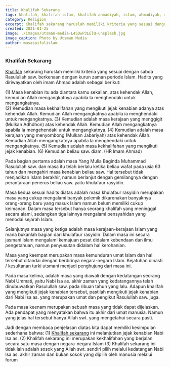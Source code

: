 ```yaml
---
title: Khalifah Sekarang
tags: khalifah, khalifah islam, khalifah ahmadiyah, islam, ahmadiyah, mirza masroor ahmad, khalifah sekarang
category: Religion
excerpt: Khalifah sekarang haruslah memiliki kriteria yang sesuai dengan sabda Rasulullah saw. berkenaan dengan kurun zaman periode Islam. Hadits yang diriwayatkan oleh imam Ahmad adalah sebagai berikut
created: 2021-01-25
image: ./images/utsman-media-L4SDwP3LElQ-unsplash.jpg
image_caption: Photo by Utsman Media
author: musasaifulislam
---
```


### Khalifah Sekarang
[Khalifah](/post/khalifah) sekarang haruslah memiliki kriteria yang sesuai dengan sabda Rasulullah saw. berkenaan dengan kurun zaman periode Islam. Hadits yang diriwayatkan oleh imam Ahmad adalah sebagai berikut:

(1) Masa kenabian itu ada diantara kamu sekalian, atas kehendak Allah,
kemudian Allah mengangkatnya apabila Ia menghendaki untuk mengangkatnya.  
(2) Kemudian masa kekhalifahan yang mengikuti jejak kenabian adanya atas kehendak Allah. Kemudian Allah mengangkatnya apabila ia menghendaki untuk mengangkatnya.
(3) Kemudian adalah masa kerajaan yang menggigit (Mulkan Adhdhon) atas kehendak Allah. Kemudian Allah mengangkatnya apabila Ia mengehendaki untuk mengangkatnya.
(4) Kemudian adalah masa kerajaan yang menyombong (Mulkan Jabariyah) atas kehendak Allah. Kemudian Allah mengangkatnya apabila Ia menghendaki untuk mengangkatnya.
(5) Kemudian adalah masa kekhalifahan yang mengikuti jejak kenabian.
(6) Kemudian beliau saw. diam.
(HR Imam Ahmad)

Pada bagian pertama adalah masa Yang Mulia Baginda Muhammad Rasulullah saw. dan masa itu telah berlalu ketika beliau wafat pada usia 63 tahun dan mengahiri masa kenabian beliau saw. Hal tersebut tidak menjadikan Islam berakhir, namun berlanjut dengan gemilangnya dengan perantaraan penerus beliau saw. yaitu khulafaur rasyidin.

Masa kedua sesuai hadits diatas adalah masa khulafaur rasyidin merupakan masa yang cukup mengalami banyak polemik dikarenakan banyaknya orang-orang baru yang masuk Islam namun belum memiliki cukup keimanan. Dalam masa tersebut hanya seorang khalifah yang meninggal secara alami, sedangkan tiga lainnya mengalami pensyahidan yang menodai sejarah Islam.

Selanjutnya masa yang ketiga adalah masa kerajaan-kerajaan Islam yang mana bukanlah bagian dari khulafaur rasyidin. Dalam masa ini secara jasmani Islam mengalami kemajuan pesat didalam kebendaan dan ilmu pengetahuan, namun penyusutan didalam hal kerohanian.

Masa yang keempat merupakan masa kemunduran umat Islam dan hal tersebut ditandai dengan berdirinya  negara-negara Islam. Kejatuhan dinasti / kesultanan turki utsmani menjadi penghujung dari masa ini.

Pada masa kelima, adalah masa yang diawali dengan kedatangan seorang Nabi Ummati, yaitu Nabi Isa as. akhir zaman yang kedatangannya telah dinubuwatkan Rasulullah saw. pada ribuan tahun yang lalu. Adapun khalifah yang mengikuti jejak kenabian tersebut, pastilah mengikuti jejak kenabian dari Nabi Isa as. yang merupakan umat dan pengikut Rasulullah saw. juga.

Pada masa keenam merupakan sebuah masa yang tidak dapat dijelaskan. Ada pendapat yang menyatakan bahwa itu akhir dari umat manusia. Namun yang jelas hal tersebut hanya Allah swt. yang mengetahui secara pasti.

Jadi dengan membaca penjelasan diatas kita dapat memiliki kesimpulan sederhana bahwa:
(1) [Khalifah sekarang](/post/khalifah-sekarang) ini melanjutkan jejak kenabian Nabi Isa as.
(2) Khalifah sekarang ini merupakan kekhalifahan yang berjalan secara satu masa dengan negara-negara Islam 
(3) Khalifah sekarang ini tidak lain adalah sosok yang Allah swt. sendiri pilih melalui kedatangan Nabi Isa as. akhir zaman dan bukan sosok yang dipilih oleh manusia melalui forum
